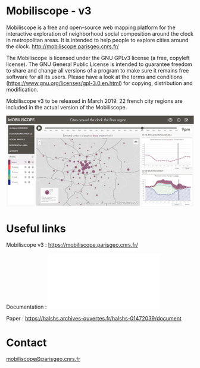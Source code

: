 # Mobiliscope - v3

Mobiliscope is a free and open-source web mapping platform for the interactive exploration of neighborhood social composition around the clock in metropolitan areas.
It is intended to help people to explore cities around the clock.
http://mobiliscope.parisgeo.cnrs.fr/
 
The Mobiliscope is licensed under the GNU GPLv3 license (a free, copyleft license).
The GNU General Public License is intended to guarantee freedom to share and change all versions of a program to make sure it remains free software for all its users.
Please have a look at the terms and conditions (https://www.gnu.org/licenses/gpl-3.0.en.html) for copying, distribution and modification.

Mobiliscope v3 to be released in March 2019. 22 french city regions are included in the actual version of the Mobiliscope.

![Mobiliscope v2](/img/img.png?raw=true "")

# Useful links

Mobiliscope v3 : https://mobiliscope.parisgeo.cnrs.fr/

Documentation : ![Guide utilisateur](/MOBILISCOPE_GUIDE_UTILISATEUR.pdf?raw=true "")

Paper : https://halshs.archives-ouvertes.fr/halshs-01472039/document

# Contact
mobiliscope@parisgeo.cnrs.fr

